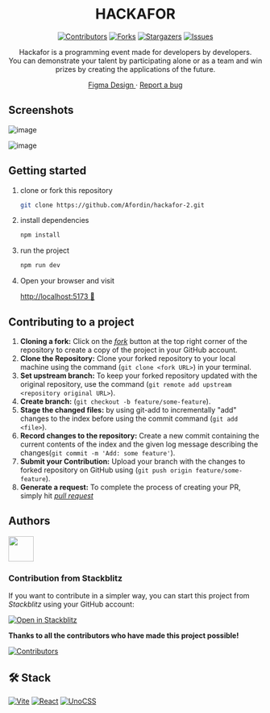 <div align="center">

# HACKAFOR

[![Contributors][contributors-shield]][contributors-url]
[![Forks][forks-shield]][forks-url]
[![Stargazers][stars-shield]][stars-url]
[![Issues][issues-shield]][issues-url]

Hackafor is a programming event made for developers by developers.
<br />
You can demonstrate your talent by participating alone or as a team and win prizes by creating the applications of the future.

[Figma Design
](https://www.figma.com/file/oB8OIzcBcSUIBXDmmp46mb/Variety-Designs?type=design&node-id=1203-960&mode=design&t=MtKYUyZD2jwNeTxp-0) · [Report a bug](https://github.com/Afordin/hackafor-2/issues)

</div>

## Screenshots

![image](https://github.com/jarrisondev/hackafor-2/assets/62910118/46a63f8c-4b59-453b-a2fd-d3f12f854673)

![image](https://github.com/jarrisondev/hackafor-2/assets/62910118/19e32117-2118-4a26-908e-469e3a478755)



## Getting started

1. clone or fork this repository

   ```sh
   git clone https://github.com/Afordin/hackafor-2.git
   ```

2. install dependencies

   ```bash
   npm install
   ```

3. run the project
   ```bash
   npm run dev
   ```
4. Open your browser and visit

   [http://localhost:5173 🌺](http://localhost:5173)

## Contributing to a project

1. **Cloning a fork:**
   Click on the [_fork_](https://github.com/Afordin/hackafor-2/fork) button at the top right corner of the repository to create a copy of the project in your GitHub account.
2. **Clone the Repository:** Clone your forked repository to your local machine using the command (`git clone <fork URL>`) in your terminal.
3. **Set upstream branch:** To keep your forked repository updated with the original repository, use the command (`git remote add upstream <repository original URL>`).
4. **Create branch:** (`git checkout -b feature/some-feature`).
5. **Stage the changed files:** by using git-add to incrementally "add" changes to the index before using the commit command (`git add <file>`).
6. **Record changes to the repository:** Create a new commit containing the current contents of the index and the given log message describing the changes(`git commit -m 'Add: some feature'`).
7. **Submit your Contribution:** Upload your branch with the changes to forked repository on GitHub using (`git push origin feature/some-feature`).
8. **Generate a request:** To complete the process of creating your PR, simply hit [_pull request_](https://github.com/Afordin/hackafor-2/pulls)

## Authors

<a href="https://github.com/afordigital">
   <img width="50px" src="https://avatars.githubusercontent.com/u/43246362?v=4" />
</a>

### Contribution from Stackblitz

If you want to contribute in a simpler way, you can start this project from _Stackblitz_ using your GitHub account:

[![Open in Stackblitz](https://developer.stackblitz.com/img/open_in_stackblitz.svg)](https://stackblitz.com/github/Afordin/hackafor-2)

**Thanks to all the contributors who have made this project possible!**

[![Contributors](https://contrib.rocks/image?repo=Afordin/hackafor-2)](https://github.com/Afordin/hackafor-2/graphs/contributors)

## 🛠️ Stack

[![Vite][vite-badge]][vite-url]
[![React][react-badge]][react-url]
[![UnoCSS][unocss-badge]][unocss-url]

[contributors-shield]: https://img.shields.io/github/contributors/Afordin/hackafor-2.svg?style=for-the-badge
[contributors-url]: https://github.com/Afordin/hackafor-2/graphs/contributors
[forks-shield]: https://img.shields.io/github/forks/Afordin/hackafor-2.svg?style=for-the-badge
[forks-url]: https://github.com/Afordin/hackafor-2/network/members
[stars-shield]: https://img.shields.io/github/stars/Afordin/hackafor-2.svg?style=for-the-badge
[stars-url]: https://github.com/Afordin/hackafor-2/stargazers
[issues-shield]: https://img.shields.io/github/issues/Afordin/hackafor-2.svg?style=for-the-badge
[issues-url]: https://github.com/Afordin/hackafor-2/issues
[vite-url]: https://vitejs.dev/
[react-url]: https://reactjs.org/
[unocss-url]: https://unocss.dev/
[vite-badge]: https://img.shields.io/badge/Vite-fff?style=for-the-badge&logo=vite&logoColor=333
[react-badge]: https://img.shields.io/badge/React-61DAFB?style=for-the-badge&logo=react&logoColor=333
[unocss-badge]: https://img.shields.io/badge/UnoCSS-fff?style=for-the-badge&logo=unocss&logoColor=333
